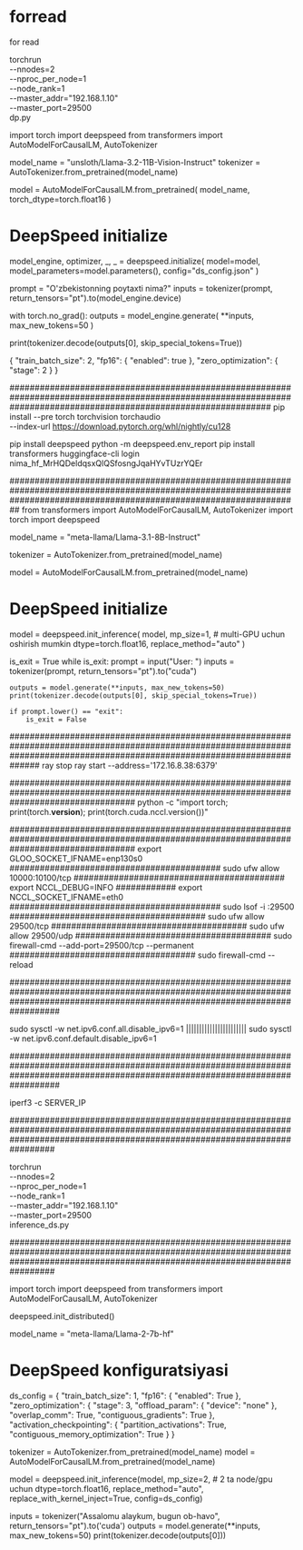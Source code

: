 # forread
for read



torchrun \
  --nnodes=2 \
  --nproc_per_node=1 \
  --node_rank=1 \
  --master_addr="192.168.1.10" \
  --master_port=29500 \
  dp.py





  import torch
import deepspeed
from transformers import AutoModelForCausalLM, AutoTokenizer

model_name = "unsloth/Llama-3.2-11B-Vision-Instruct"
tokenizer = AutoTokenizer.from_pretrained(model_name)

model = AutoModelForCausalLM.from_pretrained(
    model_name,
    torch_dtype=torch.float16
)

# DeepSpeed initialize
model_engine, optimizer, _, _ = deepspeed.initialize(
    model=model,
    model_parameters=model.parameters(),
    config="ds_config.json"
)

prompt = "O'zbekistonning poytaxti nima?"
inputs = tokenizer(prompt, return_tensors="pt").to(model_engine.device)

with torch.no_grad():
    outputs = model_engine.generate(
        **inputs,
        max_new_tokens=50
    )

print(tokenizer.decode(outputs[0], skip_special_tokens=True))




{
    "train_batch_size": 2,
    "fp16": {
      "enabled": true
    },
    "zero_optimization": {
      "stage": 2
    }
  }

  ####################################################################################################################################################################
pip install --pre torch torchvision torchaudio \
  --index-url https://download.pytorch.org/whl/nightly/cu128


pip install deepspeed
python -m deepspeed.env_report
pip install transformers
huggingface-cli login
nima_hf_MrHQDeldqsxQlQSfosngJqaHYvTUzrYQEr

##########################################################################################################################################################################
from transformers import AutoModelForCausalLM, AutoTokenizer
import torch
import deepspeed

model_name = "meta-llama/Llama-3.1-8B-Instruct"

tokenizer = AutoTokenizer.from_pretrained(model_name)

model = AutoModelForCausalLM.from_pretrained(model_name)

# DeepSpeed initialize
model = deepspeed.init_inference(
    model,
    mp_size=1,  # multi-GPU uchun oshirish mumkin
    dtype=torch.float16,
    replace_method="auto"
)


is_exit = True
while is_exit:
    prompt = input("User: ")
    inputs = tokenizer(prompt, return_tensors="pt").to("cuda")

    outputs = model.generate(**inputs, max_new_tokens=50)
    print(tokenizer.decode(outputs[0], skip_special_tokens=True))

    if prompt.lower() == "exit":
        is_exit = False
##############################################################################################################################################################################
ray stop
ray start --address='172.16.8.38:6379'


#########################################################################################################################################
python -c "import torch; print(torch.__version__); print(torch.cuda.nccl.version())"

#########################################################################################################################################
export GLOO_SOCKET_IFNAME=enp130s0
##########################################
sudo ufw allow 10000:10100/tcp
##########################################
export NCCL_DEBUG=INFO   ############
export NCCL_SOCKET_IFNAME=eth0 
##########################################
sudo lsof -i :29500
#######################################
sudo ufw allow 29500/tcp
#######################################
sudo ufw allow 29500/udp
#######################################
sudo firewall-cmd --add-port=29500/tcp --permanent
#####################################
sudo firewall-cmd --reload

##################################################################################################################################################################################


sudo sysctl -w net.ipv6.conf.all.disable_ipv6=1 |||||||||||||||||||||||
sudo sysctl -w net.ipv6.conf.default.disable_ipv6=1


##################################################################################################################################################################################

iperf3 -c SERVER_IP


#################################################################################################################################################################################


torchrun \
  --nnodes=2 \
  --nproc_per_node=1 \
  --node_rank=1 \
  --master_addr="192.168.1.10" \
  --master_port=29500 \
  inference_ds.py

#################################################################################################################################################################################


import torch
import deepspeed
from transformers import AutoModelForCausalLM, AutoTokenizer

deepspeed.init_distributed()

model_name = "meta-llama/Llama-2-7b-hf"

# DeepSpeed konfiguratsiyasi
ds_config = {
    "train_batch_size": 1,
    "fp16": {
        "enabled": True
    },
    "zero_optimization": {
        "stage": 3,
        "offload_param": {
            "device": "none"
        },
        "overlap_comm": True,
        "contiguous_gradients": True
    },
    "activation_checkpointing": {
        "partition_activations": True,
        "contiguous_memory_optimization": True
    }
}

tokenizer = AutoTokenizer.from_pretrained(model_name)
model = AutoModelForCausalLM.from_pretrained(model_name)

model = deepspeed.init_inference(model,
                                 mp_size=2,  # 2 ta node/gpu uchun
                                 dtype=torch.float16,
                                 replace_method="auto",
                                 replace_with_kernel_inject=True,
                                 config=ds_config)

inputs = tokenizer("Assalomu alaykum, bugun ob-havo", return_tensors="pt").to('cuda')
outputs = model.generate(**inputs, max_new_tokens=50)
print(tokenizer.decode(outputs[0]))


